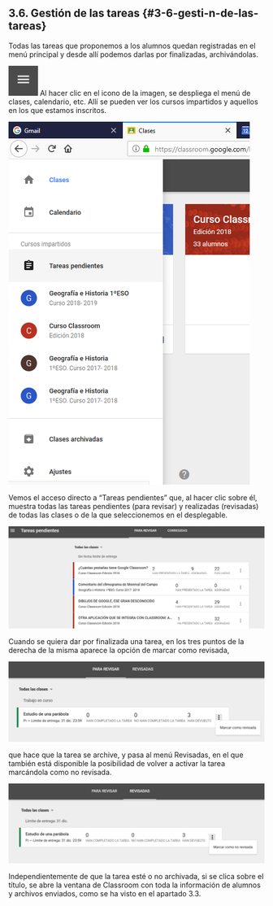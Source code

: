 ## 3.6\. Gestión de las tareas {#3-6-gesti-n-de-las-tareas}

Todas las tareas que proponemos a los alumnos quedan registradas en el menú principal y desde allí podemos darlas por finalizadas, archivándolas.

  ![](https://raw.githubusercontent.com/catedu/google-classroom-2018/master/images/image25.png) Al hacer clic en el icono de la imagen, se despliega el menú de clases, calendario, etc. Allí se pueden ver los cursos impartidos y aquellos en los que estamos inscritos.

![](https://raw.githubusercontent.com/catedu/google-classroom-2018/master/images/image39.png)

Vemos el acceso directo a “Tareas pendientes” que, al hacer clic sobre él, muestra todas las tareas pendientes (para revisar) y realizadas (revisadas) de todas las clases o de la que seleccionemos en el desplegable.

![](https://raw.githubusercontent.com/catedu/google-classroom-2018/master/images/image36.png)

Cuando se quiera dar por finalizada una tarea, en los tres puntos de la derecha de la misma aparece la opción de marcar como revisada,

![](https://raw.githubusercontent.com/catedu/google-classroom-2018/master/images/image22.png)

que hace que la tarea se archive, y pasa al menú Revisadas, en el que también está disponible la posibilidad de volver a activar la tarea marcándola como no revisada.

![](https://raw.githubusercontent.com/catedu/google-classroom-2018/master/images/image29.png)

Independientemente de que la tarea esté o no archivada, si se clica sobre el título, se abre la ventana de Classroom con toda la información de alumnos y archivos enviados, como se ha visto en el apartado 3.3.